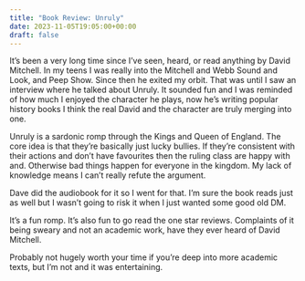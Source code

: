 ```yaml
---
title: "Book Review: Unruly"
date: 2023-11-05T19:05:00+00:00
draft: false
---
```


It’s been a very long time since I’ve seen, heard, or read anything by David Mitchell. In my teens I was really into the Mitchell and Webb Sound and Look, and Peep Show. Since then he exited my orbit.
That was until I saw an interview where he talked about Unruly. It sounded fun and I was reminded of how much I enjoyed the character he plays, now he’s writing popular history books I think the real David and the character are truly merging into one. 

Unruly is a sardonic romp through the Kings and Queen of England. The core idea is that they’re basically just lucky bullies. If they’re consistent with their actions and don’t have favourites then the ruling class are happy with and.  Otherwise bad things happen for everyone in the kingdom. My lack of knowledge means I can’t really refute the argument. 

Dave did the audiobook for it so I went for that. I’m sure the book reads just as well but I wasn’t going to risk it when I just wanted some good old DM. 

It’s a fun romp. It’s also fun to go read the one star reviews. Complaints of it being sweary and not an academic work, have they ever heard of David Mitchell. 

Probably not hugely worth your time if you’re deep into more academic texts, but I’m not and it was entertaining. 